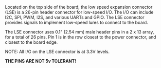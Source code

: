Located on the top side of the board, the low speed expansion connector (LSE) 
is a 26-pin header connector for low-speed I/O. The I/O can include I2C, SPI, 
PWM, I2S, and various UARTs and GPIO. The LSE connector provides signals 
to implement low-speed lures to connect to the board.

The LSE connector uses 0.1" (2.54 mm) male header pins in a 2 x 13 array,
for a total of 26 pins. Pin 1 is in the row closest to the power connector,
and closest to the board edge.

NOTE: All I/O on the LSE connector is at 3.3V levels.

**THE PINS ARE NOT 5v TOLERANT!**


